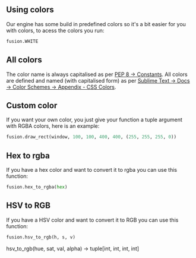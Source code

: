 ## Using colors
Our engine has some build in predefined colors so it's a bit easier for you with colors, to acess the colors you run:
```python
fusion.WHITE
```
## All colors
The color name is always capitalised as per [PEP 8 → Constants](https://peps.python.org/pep-0008/#constants). All colors are defined and named (with capitalised form) as per [Sublime Text → Docs → Color Schemes → Appendix - CSS Colors](https://www.sublimetext.com/docs/color_schemes.html#appendix-css-colors).

## Custom color
If you want your own color, you just give your function a tuple argument with RGBA colors, here is an example:
```python
fusion.draw_rect(window, 100, 100, 400, 400, (255, 255, 255, 0))
```

## Hex to rgba
If you have a hex color and want to convert it to rgba you can use this function:
```python
fusion.hex_to_rgba(hex)
```

## HSV to RGB
If you have a HSV color and want to convert it to RGB you can use this function:
```python
fusion.hsv_to_rgb(h, s, v)
```
hsv_to_rgb(hue, sat, val, alpha) -> tuple[int, int, int, int]